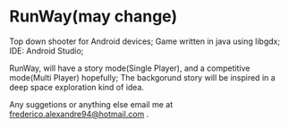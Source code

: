 # RunWay(may change)

Top down shooter for Android devices;
Game written in java using libgdx;
IDE: Android Studio;

RunWay, will have a story mode(Single Player), and a competitive mode(Multi Player) hopefully;
The backgorund story will be inspired in a deep space exploration kind of idea.

Any suggetions or anything else email me at frederico.alexandre94@hotmail.com .
